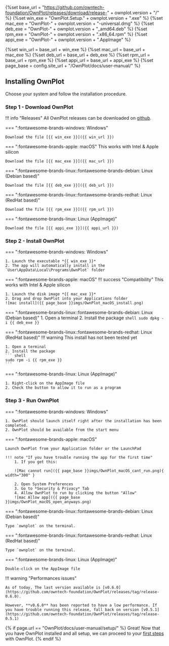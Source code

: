 
{%set base_url =  "https://github.com/owntech-foundation/OwnPlot/releases/download/release-" + ownplot.version  + "/" %}
{%set win_exe = "OwnPlot.Setup." + ownplot.version + ".exe" %}
{%set mac_exe = "OwnPlot-" + ownplot.version + "-universal.dmg" %}
{%set deb_exe = "OwnPlot-" + ownplot.version + "_amd64.deb" %}
{%set rpm_exe = "OwnPlot-" + ownplot.version + ".x86_64.rpm" %}
{%set appi_exe = "OwnPlot-" + ownplot.version + ".AppImage" %}

{%set win_url = base_url + win_exe %}
{%set mac_url = base_url + mac_exe %}
{%set deb_url = base_url + deb_exe %}
{%set rpm_url = base_url + rpm_exe %}
{%set appi_url = base_url + appi_exe %}
{%set page_base = config.site_url + "/OwnPlot/docs/user-manual/" %}

## Installing OwnPlot

Choose your system and follow the installation procedure.

### Step 1 - Download OwnPlot
!!! info "Releases"
	All OwnPlot releases can be downloaded on [github](https://github.com/owntech-foundation/OwnPlot/releases).

=== ":fontawesome-brands-windows: Windows"

	Download the file [{{ win_exe }}]({{ win_url }})

=== ":fontawesome-brands-apple: macOS"
	This works with Intel & Apple silicon

	Download the file [{{ mac_exe }}]({{ mac_url }})

=== ":fontawesome-brands-linux::fontawesome-brands-debian: Linux (Debian based)"

	Download the file [{{ deb_exe }}]({{ deb_url }})


=== ":fontawesome-brands-linux::fontawesome-brands-redhat: Linux (RedHat based)"

	Download the file [{{ rpm_exe }}]({{ rpm_url }})


=== ":fontawesome-brands-linux: Linux (AppImage)"

	Download the file [{{ appi_exe }}]({{ appi_url }})


### Step 2 - Install OwnPlot

=== ":fontawesome-brands-windows: Windows"

	1. Launch the executable *{{ win_exe }}*
	2. The app will automatically install in the `User\AppData\Local\Programs\OwnPlot` folder

=== ":fontawesome-brands-apple: macOS"
	!!! success "Compatibility"
		This works with Intel & Apple silicon
	
	1. Launch the disk image *{{ mac_exe }}*
	2. Drag and drop OwnPlot into your Applications folder 
	![mac install]({{ page_base }}imgs/OwnPlot_macOS_install.png)

=== ":fontawesome-brands-linux::fontawesome-brands-debian: Linux (Debian based)"
	1. Open a terminal
	2. Install the package
	``` shell
	sudo dpkg -i {{ deb_exe }}
	```

=== ":fontawesome-brands-linux::fontawesome-brands-redhat: Linux (RedHat based)"
	!!! warning
		This install has not been tested yet

	1. Open a terminal
	2. Install the package
	``` shell
	sudo rpm -i {{ rpm_exe }}
	```

=== ":fontawesome-brands-linux: Linux (AppImage)"

	1. Right-click on the AppImage file
    2. Check the button to allow it to run as a program

### Step 3 - Run OwnPlot

=== ":fontawesome-brands-windows: Windows"

	1. OwnPlot should launch itself right after the installation has been completed.
	2. OwnPlot should be available from the start menu

=== ":fontawesome-brands-apple: macOS"

    Launch OwnPlot from your Application folder or the LaunchPad

	!!! note "If you have trouble running the app for the first time"
		1. If you get this:

		![Mac cannot run]({{ page_base }}imgs/OwnPlot_macOS_cant_run.png){ width="300" }

		2. Open System Preferences
		3. Go to *Security & Privacy* Tab
		4. Allow OwnPlot to run by clicking the button "Allow"
		![mac Allow app]({{ page_base }}imgs/OwnPlot_macOS_open_anyways.png)

=== ":fontawesome-brands-linux::fontawesome-brands-debian: Linux (Debian based)"

    Type `ownplot` on the terminal.

=== ":fontawesome-brands-linux::fontawesome-brands-redhat: Linux (RedHat based)"

    Type `ownplot` on the terminal.

=== ":fontawesome-brands-linux: Linux (AppImage)"

    Double-click on the AppImage file


!!! warning "Performances issues"

	As of today, The last version available is [v0.6.0](https://github.com/owntech-foundation/OwnPlot/releases/tag/release-0.6.0).

	However, **v0.6.0** has been reported to have a low performance. If you have trouble running this release, fall back on version [v0.5.1](https://github.com/owntech-foundation/OwnPlot/releases/tag/release-0.5.1)

{% if page.url == "OwnPlot/docs/user-manual/setup/" %}
Great! Now that you have OwnPlot installed and all setup, we can proceed to your [first steps](first-steps.md) with OwnPlot.
{% endif %}